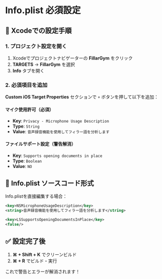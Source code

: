 # Info.plist 必須設定

## 🔧 Xcodeでの設定手順

### 1. プロジェクト設定を開く
1. Xcodeでプロジェクトナビゲーターの **FillarGym** をクリック
2. **TARGETS** → **FillarGym** を選択
3. **Info** タブを開く

### 2. 必須項目を追加

**Custom iOS Target Properties** セクションで `+` ボタンを押して以下を追加：

#### マイク使用許可（必須）
- **Key**: `Privacy - Microphone Usage Description`
- **Type**: `String`
- **Value**: `音声録音機能を使用してフィラー語を分析します`

#### ファイルサポート設定（警告解消）
- **Key**: `Supports opening documents in place`
- **Type**: `Boolean`
- **Value**: `NO`

## 📝 Info.plist ソースコード形式

Info.plistを直接編集する場合：

```xml
<key>NSMicrophoneUsageDescription</key>
<string>音声録音機能を使用してフィラー語を分析します</string>

<key>LSSupportsOpeningDocumentsInPlace</key>
<false/>
```

## ✅ 設定完了後

1. **⌘ + Shift + K** でクリーンビルド
2. **⌘ + R** でビルド・実行

これで警告とエラーが解消されます！